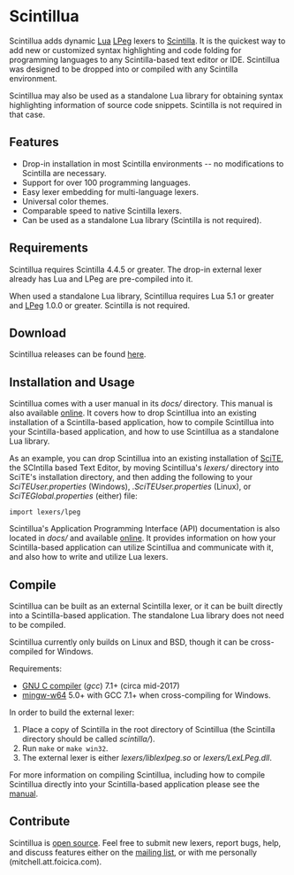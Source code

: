# Scintillua

Scintillua adds dynamic [Lua][] [LPeg][] lexers to [Scintilla][]. It is the
quickest way to add new or customized syntax highlighting and code folding for
programming languages to any Scintilla-based text editor or IDE. Scintillua was
designed to be dropped into or compiled with any Scintilla environment.

Scintillua may also be used as a standalone Lua library for obtaining syntax
highlighting information of source code snippets. Scintilla is not required in
that case.

[Lua]: http://lua.org
[LPeg]: http://www.inf.puc-rio.br/~roberto/lpeg/lpeg.html
[Scintilla]: http://scintilla.org

## Features

* Drop-in installation in most Scintilla environments -- no modifications to
  Scintilla are necessary.
* Support for over 100 programming languages.
* Easy lexer embedding for multi-language lexers.
* Universal color themes.
* Comparable speed to native Scintilla lexers.
* Can be used as a standalone Lua library (Scintilla is not required).

## Requirements

Scintillua requires Scintilla 4.4.5 or greater. The drop-in external lexer
already has Lua and LPeg are pre-compiled into it.

When used a standalone Lua library, Scintillua requires Lua 5.1 or greater and
[LPeg][] 1.0.0 or greater. Scintilla is not required.

[LPeg]: http://www.inf.puc-rio.br/~roberto/lpeg/

## Download

Scintillua releases can be found [here][].

[here]: http://github.com/orbitalquark/scintillua/releases

## Installation and Usage

Scintillua comes with a user manual in its *docs/* directory. This manual is
also available [online][1]. It covers how to drop Scintillua into an existing
installation of a Scintilla-based application, how to compile Scintillua into
your Scintilla-based application, and how to use Scintillua as a standalone Lua
library.

As an example, you can drop Scintillua into an existing installation of
[SciTE][], the SCIntilla based Text Editor, by moving Scintillua's *lexers/*
directory into SciTE's installation directory, and then adding the following
to your *SciTEUser.properties* (Windows), *.SciTEUser.properties* (Linux), or
*SciTEGlobal.properties* (either) file:

    import lexers/lpeg

Scintillua's Application Programming Interface (API) documentation is also
located in *docs/* and available [online][2]. It provides information on how
your Scintilla-based application can utilize Scintillua and communicate with it,
and also how to write and utilize Lua lexers.

[1]: http://orbitalquark.github.io/scintillua/manual.html
[SciTE]: https://scintilla.org/SciTE.html
[2]: http://orbitalquark.github.io/scintillua/api.html

## Compile

Scintillua can be built as an external Scintilla lexer, or it can be built
directly into a Scintilla-based application. The standalone Lua library does not
need to be compiled.

Scintillua currently only builds on Linux and BSD, though it can be
cross-compiled for Windows.

Requirements:

* [GNU C compiler][] (*gcc*) 7.1+ (circa mid-2017)
* [mingw-w64][] 5.0+ with GCC 7.1+ when cross-compiling for Windows.

In order to build the external lexer:

1. Place a copy of Scintilla in the root directory of Scintillua (the Scintilla
   directory should be called *scintilla/*).
2. Run `make` or `make win32`.
3. The external lexer is either *lexers/liblexlpeg.so* or *lexers/LexLPeg.dll*.

For more information on compiling Scintillua, including how to compile
Scintillua directly into your Scintilla-based application please see the
[manual][].

[GNU C compiler]: https://gcc.gnu.org
[mingw-w64]: https://mingw-w64.org/
[manual]: https://orbitalquark.github.io/scintillua/manual.html#Compiling.Scintillua.Directly.into.an.App

## Contribute

Scintillua is [open source][]. Feel free to submit new lexers, report bugs,
help, and discuss features either on the [mailing list][], or with me personally
(mitchell.att.foicica.com).

[open source]: https://github.com/orbitalquark/scintillua
[mailing list]: http://foicica.com/lists
